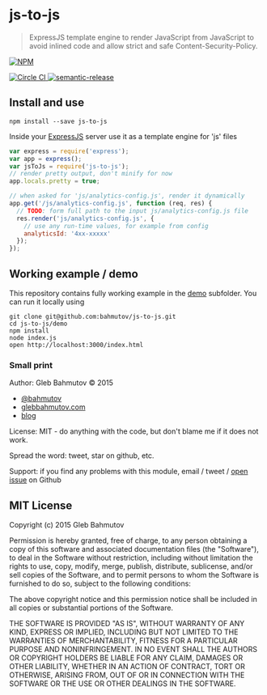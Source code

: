 # js-to-js

> ExpressJS template engine to render JavaScript from JavaScript
> to avoid inlined code and allow strict and safe Content-Security-Policy.

[![NPM][js-to-js-icon] ][js-to-js-url]

[![Circle CI][ci-badge] ][ci-url]
[![semantic-release][semantic-image] ][semantic-url]

[js-to-js-icon]: https://nodei.co/npm/js-to-js.png?downloads=true
[js-to-js-url]: https://npmjs.org/package/js-to-js
[ci-badge]: https://circleci.com/gh/bahmutov/js-to-js.svg?style=svg
[ci-url]: https://circleci.com/gh/bahmutov/js-to-js
[semantic-image]: https://img.shields.io/badge/%20%20%F0%9F%93%A6%F0%9F%9A%80-semantic--release-e10079.svg
[semantic-url]: https://github.com/semantic-release/semantic-release

## Install and use

    npm install --save js-to-js

Inside your [ExpressJS][express] server use it as a template engine for 'js' files

```js
var express = require('express');
var app = express();
var jsToJs = require('js-to-js');
// render pretty output, don't minify for now
app.locals.pretty = true;

// when asked for 'js/analytics-config.js', render it dynamically
app.get('/js/analytics-config.js', function (req, res) {
  // TODO: form full path to the input js/analytics-config.js file
  res.render('js/analytics-config.js', {
    // use any run-time values, for example from config
    analyticsId: '4xx-xxxxx'
  });
});
```

[express]: http://expressjs.com/

## Working example / demo

This repository [][repo] contains fully working example in the [demo][demo folder] subfolder.
You can run it locally using

    git clone git@github.com:bahmutov/js-to-js.git
    cd js-to-js/demo
    npm install
    node index.js
    open http://localhost:3000/index.html

[repo]: https://github.com/bahmutov/js-to-js
[demo folder]: https://github.com/bahmutov/js-to-js/tree/master/demo

### Small print

Author: Gleb Bahmutov &copy; 2015

* [@bahmutov](https://twitter.com/bahmutov)
* [glebbahmutov.com](http://glebbahmutov.com)
* [blog](http://glebbahmutov.com/blog/)

License: MIT - do anything with the code, but don't blame me if it does not work.

Spread the word: tweet, star on github, etc.

Support: if you find any problems with this module, email / tweet /
[open issue](https://github.com/bahmutov/js-to-js/issues) on Github

## MIT License

Copyright (c) 2015 Gleb Bahmutov

Permission is hereby granted, free of charge, to any person
obtaining a copy of this software and associated documentation
files (the "Software"), to deal in the Software without
restriction, including without limitation the rights to use,
copy, modify, merge, publish, distribute, sublicense, and/or sell
copies of the Software, and to permit persons to whom the
Software is furnished to do so, subject to the following
conditions:

The above copyright notice and this permission notice shall be
included in all copies or substantial portions of the Software.

THE SOFTWARE IS PROVIDED "AS IS", WITHOUT WARRANTY OF ANY KIND,
EXPRESS OR IMPLIED, INCLUDING BUT NOT LIMITED TO THE WARRANTIES
OF MERCHANTABILITY, FITNESS FOR A PARTICULAR PURPOSE AND
NONINFRINGEMENT. IN NO EVENT SHALL THE AUTHORS OR COPYRIGHT
HOLDERS BE LIABLE FOR ANY CLAIM, DAMAGES OR OTHER LIABILITY,
WHETHER IN AN ACTION OF CONTRACT, TORT OR OTHERWISE, ARISING
FROM, OUT OF OR IN CONNECTION WITH THE SOFTWARE OR THE USE OR
OTHER DEALINGS IN THE SOFTWARE.

